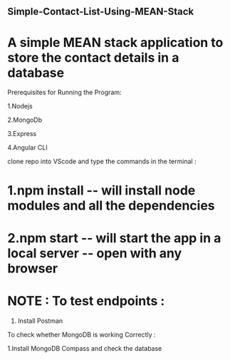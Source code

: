 ## Simple-Contact-List-Using-MEAN-Stack

# A simple MEAN stack application to store the contact details in a database

Prerequisites for Running the Program:

1.Nodejs

2.MongoDb

3.Express

4.Angular CLI

clone repo into VScode 
and type the commands in the terminal :

# 1.npm install -- will install node modules and all the dependencies
# 2.npm start -- will start the app in a local server -- open with any browser


# NOTE : To test endpoints : 

1. Install Postman 


To check whether MongoDB is working Correctly : 

1.Install MongoDB Compass and check the database
